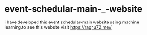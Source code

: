 # event-schedular-main-_-website
i have developed this  event schedular-main  website using machine learning.to see this website visit https://raghu72.me//
